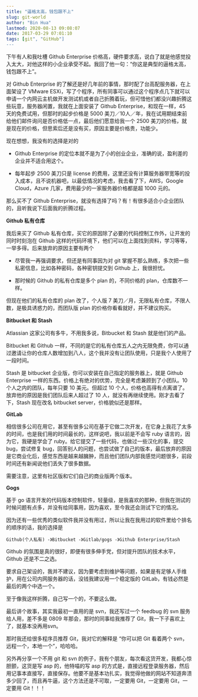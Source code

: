 ```yaml
---
title: "逼格太高，钱包跟不上"
slug: git-world
author: "Bin Hua"
lastmod: 2020-08-13 09:08:07
date: 2017-03-29 07:01:10
tags: [git", "GitHub"]
---
```


下午有人和我吐槽 Github Enterprise 价格高，硬件要求高，说白了就是他感觉投入太大，对他这样的小企业承受不起。我回了他一句：“你这是典型的逼格太高，钱包跟不上”。

对 Github Enterprise 的了解还是好几年前的事情，那时配了台高配服务器，在上面架设了 VMware ESXi，写了个程序，所有同事可以通过这个程序点几下就可以申请一个内网云主机做开发测试机或者自己折腾着玩，但可惜他们都没兴趣折腾这些玩意，服务器闲置，我就在上面安装了 Github Enterprise，和现在一样，45 天的免费试用，但那时的起步价格是 5000 美刀／10人／年，我在试用期结束前给他们邮件询问是否价格低一点，最后他们愿意给我一个 2500 美刀的价格，就是现在的价格，但思索后还是没有买，原因主要是价格贵，功能少。

现在想想，我没有的选择是对的

- Github Enterprise 的定位本就不是为了小的创业企业，准确的说，盈利差的企业并不适合用这个。

- 每年起步 2500 美刀只是 license 的费用，这里还没有计算服务器带宽等的投入成本，且不说机器吧，以最低情况的考虑，我去看了下，AWS，Google Cloud，Azure 几家，费用最少的一家服务器价格都是超 1000 元的。 

那么买不了 Github Enterprise，就没有选择了吗？有！有很多适合小企业团队的，且听我说下后面我的折腾过程。

**Github 私有仓库**

我后来买了 Github 私有仓库，买它的原因除了必要的代码控制工作外，让开发的同时时刻泡在 Github 这样的代码环境下，他们可以在上面找到资料，学习等等，一举多得。后来放弃的原因主要有两个

- 尽管我一再强调要求，但还是有同事因为对 git 掌握不那么熟练，多次把一些私密信息，比如各种密码，各种密钥提交到 Github 上，我很担忧。

- 那时候的 Github 的私有仓库是多个 plan 的，不同价格的 plan，仓库数不一样。 

但现在他们的私有仓库的 plan 改了，个人版 7 美刀／月，无限私有仓库，不限人数，是极具诱惑力的，而团队版 plan 的价格你看看就好，并不建议购买。

**Bitbucket 和 Stash**

Atlassian 这家公司有多牛，不用我多说，Bitbucket 和 Stash 就是他们的产品。

Bitbucket 和 Github 一样，不同的是它的私有仓库五人之内无限免费，你可以通过邀请让你的仓库人数增加到八人，这个我并没有让团队使用，只是我个人使用了一段时间。

Stash 是 bitbucket 企业版，你可以安装在自己指定的服务器上，就是 Github Enterprise 一样的东西。价格上有绝对的优势，完全是考虑兼顾到了小团队。10 个人之内的团队，每年只要 10 美元。但超过 10 个人，价格也高得有点离谱了。放弃他的原因是我们团队后来人超过了 10 人，就没有再继续使用。刚才去看了下，Stash 现在改名 bitbucket server，价格貌似还是那样。

**GitLab**

相信很多公司在用它，甚至有很多公司在基于它做二次开发，在它身上我花了太多的时间，也是我们用的时间最长的，这样说吧，我以前是不会写 ruby 语言的，因为它，我硬是学会了 ruby。给它提交了一些代码，也做过一些汉化的事，提交 bug，尝试修复 bug，回答别人的问题，也尝试做了自己的版本，最后放弃的原因是它商业化后，感觉东西是越来越臃肿，而且他们团队内部我感觉问题很多，前段时间还有新闻说他们丢失了很多数据。

需要注意，这里有社区版和它们自己的商业版两个版本。

**Gogs**

基于 go 语言开发的代码版本控制软件，轻量级，是我喜欢的那种，但我在测试的时候问题有点多，并没有给同事用，因为喜欢，至今我还会测试下它的情况。

因为还有一些优秀的类似软件我并没有用过，所以让我在我用过的软件里给个排名的顺序的话，我的选择是

```
Github(个人私有) -》Bitbucket -》Gitlab/gogs -》Github Enterprise/Stash
```

Github 的氛围是真的很好，即便有很多伸手党，但对提升团队的技术水平，Github 还是不二之选。

要求自己架设的，我并不建议，因为要考虑到维护等问题，如果是有足够人手维护，用在公司内网服务器的话，没钱我建议用一个稳定版的 GitLab，有钱必然是最后的两个中选一个。

至于像我这样折腾，自己写一个的，不要这么做。

最后讲个故事，其实我最初一直用的是 svn，我还写过一个 feedbug 的 svn 服务给人用，差不多是 0809 年那会，那时的同事给我推荐了 Git，我一下子喜欢上了，就基本没再用svn。

那时我还给很多程序员推荐 Git，我对它的解释是 “你可以把 Git 看着两个 svn，远程一个，本地一个”，哈哈哈。

另外再分享一个不用 git 和 svn 的例子，我有个朋友，每次看这货开发，我都心惊胆颤，这货是写 asp 的，他特喵的写 asp 的方式是，直接远程登录服务器，然后用记事本直接写，直接保存。他要不是基本功扎实，我觉得他做的网站不知道奔溃多少回了，而且再牛逼，这个方法还是不可取，一定要用 Git，一定要用 Git，一定要用 Git！！！
